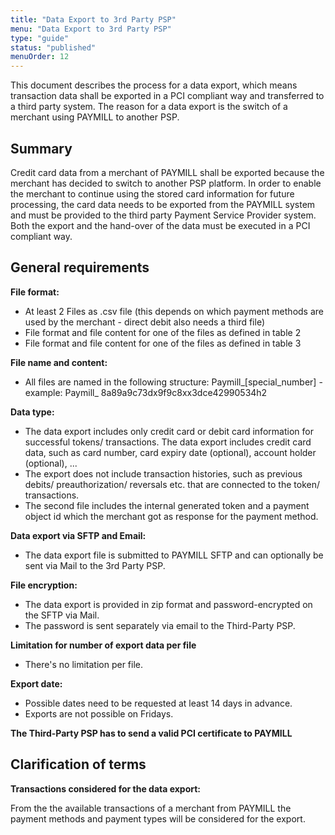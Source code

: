 ```yaml
---
title: "Data Export to 3rd Party PSP"
menu: "Data Export to 3rd Party PSP"
type: "guide"
status: "published"
menuOrder: 12
---
```


This document describes the process for a data export, which means transaction data shall be exported in a PCI compliant way and transferred to a third party system. The reason for a data export is the switch of a merchant using PAYMILL to another PSP.

## Summary

Credit card data from a merchant of PAYMILL shall be exported because the merchant has decided to switch to another PSP platform. In order to enable the merchant to continue using the stored card information for future processing, the card data needs to be exported from the PAYMILL system and must be provided to the third party Payment Service Provider system. Both the export and the hand-over of the data must be executed in a PCI compliant way.

## General requirements

**File format:**

  - At least 2 Files as .csv file (this depends on which payment methods are used by the merchant - direct debit also needs a third file)
  - File format and file content for one of the files as defined in table 2
  - File format and file content for one of the files as defined in table 3

**File name and content:**

  - All files are named in the following structure: Paymill_[special_number] - example: Paymill_ 8a89a9c73dx9f9c8xx3dce42990534h2

**Data type:**

  - The data export includes only credit card or debit card information for successful tokens/ transactions. The data export includes credit card data, such as card number, card expiry date (optional), account holder (optional), ...
  - The export does not include transaction histories, such as previous debits/ preauthorization/ reversals etc. that are connected to the token/ transactions.
  - The second file includes the internal generated token and a payment object id which the merchant got as response for the payment method.

**Data export via SFTP and Email:**

  - The data export file is submitted to PAYMILL SFTP and can optionally be sent via Mail to the 3rd Party PSP.

**File encryption:**

  - The data export is provided in zip format and password-encrypted on the SFTP via Mail.
  - The password is sent separately via email to the Third-Party PSP.

**Limitation for number of export data per file**
  - There's no limitation per file.

**Export date:**

  - Possible dates need to be requested at least 14 days in advance.
  - Exports are not possible on Fridays.

**The Third-Party PSP has to send a valid PCI certificate to PAYMILL**

## Clarification of terms

**Transactions considered for the data export:**

From the the available transactions of a merchant from PAYMILL the payment methods and payment types will be considered for the export.
